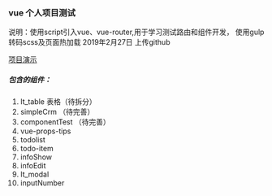 ### vue 个人项目测试
说明：使用script引入vue、vue-router,用于学习测试路由和组件开发，
使用gulp转码scss及页面热加载
2019年2月27日 上传github

[项目演示](https://litonga.github.io/myVue/dist/index#/simpleCrm)

##### 包含的组件：
1. lt_table 表格（待拆分）
2. simpleCrm （待完善）
3. componentTest （待完善）
4. vue-props-tips 
5. todolist
6. todo-item
7. infoShow
8. infoEdit
9. lt_modal
10. inputNumber




